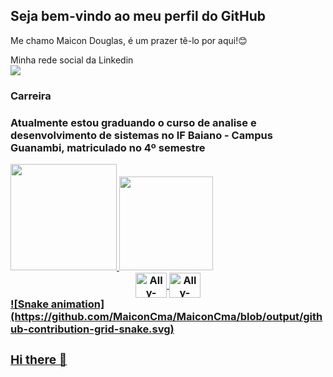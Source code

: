 
## Seja bem-vindo ao meu perfil do GitHub

<p1> Me chamo Maicon Douglas, é um prazer tê-lo por aqui!😊<p1/>
  <br>
  
  <p1>Minha rede social da Linkedin<p1/>
    <br> 
    <a href="https://www.linkedin.com/in/maicon-douglas-fernandes-4b0561156/" target="_blank"><img src="https://img.shields.io/badge/-LinkedIn-%230077B5?style=for-the-badge&logo=linkedin&logoColor=white" target="_blank"></a>
  <h3> Carreira <h3/>
    <p1>Atualmente estou graduando o curso de analise e desenvolvimento de sistemas no IF Baiano - Campus Guanambi, matriculado no 4º semestre<p/>

   
  <div>
  <a href="[https://github.com/MaiconCma](https://github.com/MaiconCma)"> 
  <img height="170em" src="https://github-readme-stats.vercel.app/api?username=MaiconCma&show_icons=true&theme=tokyonight&include_all_commits=true&count_private=true"/>
  <img height="150em" src="https://github-readme-stats.vercel.app/api/top-langs/?username=MaiconCma&layout=compact&langs_count=16&theme=tokyonight"/>
</div>
  
<div align="center" style="display: inline_block">
  <img align="center" alt="Ally-Java" height="40" width="50" src="https://cdn.jsdelivr.net/gh/devicons/devicon/icons/java/java-original.svg" />
  <img align="center" alt="Ally-Python" height="40" width="50" src="https://cdn.jsdelivr.net/gh/devicons/devicon/icons/python/python-original-wordmark.svg" /> 
</div>
![Snake animation](https://github.com/MaiconCma/MaiconCma/blob/output/github-contribution-grid-snake.svg)
  
   ### Hi there 👋

<!--
**MaiconCma/MaiconCma** is a ✨ _special_ ✨ repository because its `README.md` (this file) appears on your GitHub profile.

Here are some ideas to get you started:

- 🔭 I’m currently working on ...
- 🌱 I’m currently learning ...
- 👯 I’m looking to collaborate on ...
- 🤔 I’m looking for help with ...
- 💬 Ask me about ...
- 📫 How to reach me: ...
- 😄 Pronouns: ...
- ⚡ Fun fact: ...
-->
